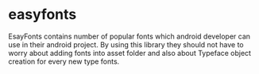 # easyfonts
EsayFonts contains number of popular fonts which android developer can use in their android project. By using this library they should not have to worry about adding fonts into asset folder and also about Typeface object creation for every new type fonts.
